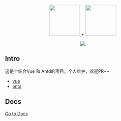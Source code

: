 <p align="center">
  <a href="http://ant.design" target="_blank">
    <img width="100" src="https://t.alipayobjects.com/images/rmsweb/T11aVgXc4eXXXXXXXX.svg">
  </a>
  +
  <a href="http://vuejs.org" target="_blank">
    <img width="100"src="http://vuejs.org/images/logo.png">
  </a>
</p>

<p align="center">
  <a href="https://gitter.im/okoala/vue-antd?utm_source=badge&utm_medium=badge&utm_campaign=pr-badge&utm_content=badge" title="Join the chat at https://gitter.im/okoala/vue-antd"><img src="https://badges.gitter.im/Join Chat.svg"></a>
</p>

## Intro

这是个结合Vue 和 Antd的项目。个人维护，欢迎PR~~

- [vue](https://github.com/yyx990803/vue)
- [antd](https://github.com/ant-design/ant-design)

## Docs

[Go to Docs](http://okoala.github.io/vue-antd/#!/components)
